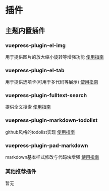 # 插件
## 主题内置插件
### vuepress-plugin-el-img
用于提供图片的放大缩小旋转等增强功能
[使用指南](https://www.npmjs.com/package/vuepress-plugin-el-img)
### vuepress-plugin-el-tab
用于提供选项卡(可用于多代码等展示)
[使用指南](https://www.npmjs.com/package/vuepress-plugin-el-tab)
### vuepress-plugin-fulltext-search
提供全文搜索
[使用指南](https://www.npmjs.com/package/vuepress-plugin-fulltext-search)
### vuepress-plugin-markdown-todolist
github风格的todolist实现
[使用指南](https://www.npmjs.com/package/vuepress-plugin-markdown-todolist)
### vuepress-plugin-pad-markdown
markdown基本样式修改与代码块增强
[使用指南](https://www.npmjs.com/package/vuepress-plugin-pad-markdown)
### 其他推荐插件
暂无